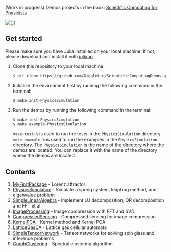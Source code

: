 (Work in progress) Demos projects in the book: [Scientific Computing for Physicists](https://book.jinguo-group.science/)

[![CI](https://github.com/GiggleLiu/ScientificComputingDemos/actions/workflows/CI.yml/badge.svg)](https://github.com/GiggleLiu/ScientificComputingDemos/actions/workflows/CI.yml)

## Get started
Please make sure you have Julia installed on your local machine. If not, please download and install it with [juliaup](https://github.com/JuliaLang/juliaup).

1. Clone this repository to your local machine:
   ```bash
   $ git clone https://github.com/GiggleLiu/ScientificComputingDemos.git
   ```
2. Initialize the environment first by running the following command in the terminal:
   ```bash
   $ make init-PhysicsSimulation
   ```
3. Run the demos by running the following command in the terminal:
   ```bash
   $ make test-PhysicsSimulation
   $ make example-PhysicsSimulation
   ```
   `make-test-%` is used to run the tests in the `PhysicsSimulation` directory. `make-example-%` is used to run the examples in the `PhysicsSimulation` directory. The `PhysicsSimulation` is the name of the directory where the demos are located. You can replace it with the name of the directory where the demos are located.

## Contents
1. [MyFirstPackage](MyFirstPackage/) - Lorenz attractor
2. [PhysicsSimulation](PhysicsSimulation/) - Simulate a spring system, leapfrog method, and eigenvalue problem
3. [SimpleLinearAlgebra](SimpleLinearAlgebra/) - Implement LU decomposition, QR decomposition and FFT et al.
4. [ImageProcessing](ImageProcessing/) - Image compression with FFT and SVD
5. [CompressedSensing](CompressedSensing/) - Compressed sensing for image compression
6. [KernelPCA](KernelPCA/) - Kernel method and Kernel PCA
7. [LatticeGasCA](LatticeGasCA/) - Lattice gas cellular automata
8. [SimpleTensorNetwork](SimpleTensorNetwork/) - Tensor networks for solving spin glass and inference problems
9. [GraphClustering](GraphClustering/) - Spectral clustering algorithm